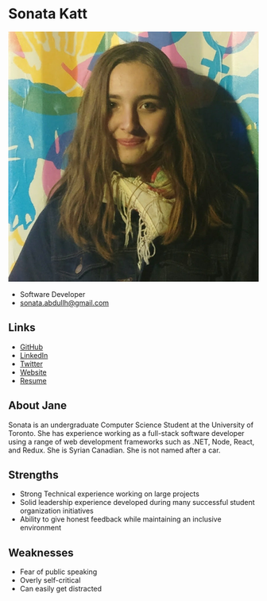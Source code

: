 # Sonata Katt

![Sonata Katt Profile](./sonata_katt.png)

- Software Developer
- sonata.abdullh@gmail.com

## Links

- [GitHub](https://github.com/sonatata)
- [LinkedIn](https://www.linkedin.com/in/sonata-katt-335598124/)
- [Twitter](https://twitter.com/sonatakatt)
- [Website](http://sonatakatt.com/)
- [Resume](https://drive.google.com/file/d/0B_k0GN496C_0dmtGeWt5YjVLOHdLczR0d296bGxOczMzSHJB/view)

## About Jane

Sonata is an undergraduate Computer Science Student at the University of Toronto. She has experience working as a full-stack software developer using a range of web development frameworks such as .NET, Node, React, and Redux. She is Syrian Canadian. She is not named after a car.

## Strengths

- Strong Technical experience working on large projects
- Solid leadership experience developed during many successful student organization initiatives           
- Ability to give honest feedback while maintaining an inclusive environment

## Weaknesses

- Fear of public speaking
- Overly self-critical
- Can easily get distracted
